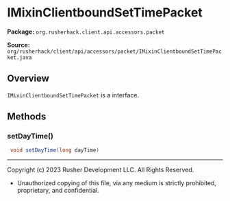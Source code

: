 # IMixinClientboundSetTimePacket

**Package:** `org.rusherhack.client.api.accessors.packet`

**Source:** `org/rusherhack/client/api/accessors/packet/IMixinClientboundSetTimePacket.java`

## Overview

`IMixinClientboundSetTimePacket` is a interface.

## Methods

### setDayTime()

```java
 void setDayTime(long dayTime)
```

---

Copyright (c) 2023 Rusher Development LLC. All Rights Reserved.
* Unauthorized copying of this file, via any medium is strictly prohibited, proprietary, and confidential.
